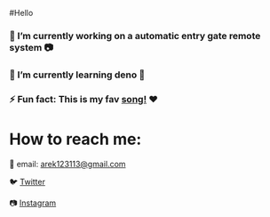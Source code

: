 #Hello
### 🔭 I’m currently working on a automatic entry gate remote system :camera:
### 🌱 I’m currently learning deno 🦕
### ⚡ Fun fact: This is my fav [song!](https://www.youtube.com/watch?v=WqcUagDI-oM) :heart:
# How to reach me:

:e-mail: email: arek123113@gmail.com

:bird: [Twitter](https://twitter.com/Arek123113)

:camera: [Instagram](https://www.instagram.com/arekminajj/?hl=en)


<!--
**arekminajj/arekminajj** is a ✨ _special_ ✨ repository because its `README.md` (this file) appears on your GitHub profile.

Here are some ideas to get you started:

- 🔭 I’m currently working on ...
- 🌱 I’m currently learning ...
- 👯 I’m looking to collaborate on ...
- 🤔 I’m looking for help with ...
- 💬 Ask me about ...
- 📫 How to reach me: ...
- 😄 Pronouns: ...
- ⚡ Fun fact: ...
-->

